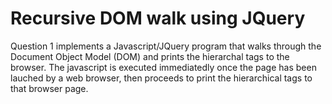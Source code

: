 # Recursive DOM walk using JQuery
Question 1 implements a Javascript/JQuery program that walks through the Document Object Model (DOM) and prints the hierarchal tags to the browser. The javascript is executed immediatedly once the page has been lauched by a web browser, then proceeds to print the hierarchical tags to that browser page. 